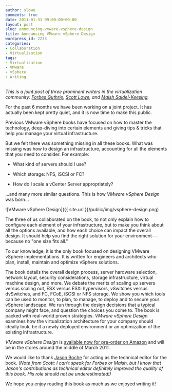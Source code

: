 ```yaml
---
author: slowe
comments: true
date: 2011-01-31 09:00:00+00:00
layout: post
slug: announcing-vmware-vsphere-design
title: Announcing VMware vSphere Design
wordpress_id: 2233
categories:
- Collaboration
- Virtualization
tags:
- Virtualization
- VMware
- vSphere
- Writing
---
```


_This is a joint post of three prominent writers in the virtualization community: [Forbes Guthrie](http://twitter.com/forbesguthrie), [Scott Lowe](http://twitter.com/scott_lowe), and [Maish Saidel-Keesing](http://twitter.com/maishsk)._

For the past 6 months we have been working on a joint project. It has actually been kept pretty quiet, and it is now time to make this public.

Previous VMware vSphere books have focused on how to master the technology, deep-diving into certain elements and giving tips & tricks that help you manage your virtual infrastructure.

But we felt there was something missing in all these books. What was missing was how to design an infrastructure, accounting for all the elements that you need to consider. For example:

* What kind of servers should I use?

* Which storage: NFS, iSCSI or FC?

* How do I scale a vCenter Server appropriately?

...and many more similar questions. This is how _VMware vSphere Design_ was born...

![VMware vSphere Design]({{ site.url }}/public/img/vsphere-design.png)

The three of us collaborated on the book, to not only explain how to configure each element of your infrastructure, but to make you think about all the options available, and how each choice can impact the overall design. It should help you find the right solution for your environment---because no "one size fits all."

To our knowledge, it is the only book focused on designing VMware vSphere implementations. It is written for engineers and architects who plan, install, maintain and optimize vSphere solutions.

The book details the overall design process, server hardware selection, network layout, security considerations, storage infrastructure, virtual machine design, and more. We debate the merits of scaling up servers versus scaling out, ESX versus ESXi hypervisors, vSwitches versus dvSwitches, and FC, FCoE, iSCSI or NFS storage. We show you which tools can be used to monitor, to plan, to manage, to deploy and to secure your vSphere landscape. We run through the design decisions that a typical company might face, and question the choices you come to. The book is packed with real-world proven strategies. _VMware vSphere Design_ examines how the virtualization architecture for your company should ideally look, be it a newly deployed environment or an optimization of the existing infrastructure.

_VMware vSphere Design_ is [available now for pre-order on Amazon](http://www.amazon.com/dp/0470922028) and will be in the stores around the middle of March 2011.

We would like to thank [Jason Boche](http://twitter.com/jasonboche) for acting as the technical editor for the book. _(Note from Scott: I can't speak for Forbes or Maish, but I know that Jason's contributions as technical editor definitely improved the quality of this book. His role should not be underestimated!)_

We hope you enjoy reading this book as much as we enjoyed writing it!
